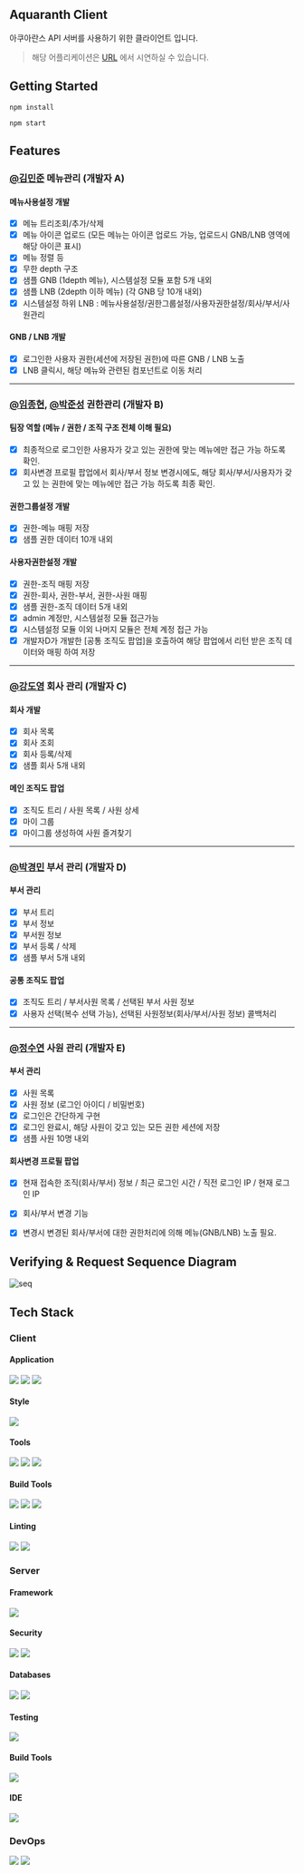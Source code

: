 Aquaranth Client
---
아쿠아란스 API 서버를 사용하기 위한 클라이언트 입니다.

> 해당 어플리케이션은 [URL](https://dq-front.run.goorm.io/) 에서 시연하실 수 있습니다. 

## Getting Started
```shell
npm install
```
```shell
npm start
```

## Features

### [@김민준](https://github.com/d0uwhs) 메뉴관리 (개발자 A)  

#### 메뉴사용설정 개발
- [x] 메뉴 트리조회/추가/삭제
- [x] 메뉴 아이콘 업로드 (모든 메뉴는 아이콘 업로드 가능, 업로드시 GNB/LNB 영역에 해당 아이콘 표시)
- [x] 메뉴 정렬 등
- [x] 무한 depth 구조
- [x] 샘플 GNB (1depth 메뉴), 시스템설정 모듈 포함 5개 내외
- [x] 샘플 LNB (2depth 이하 메뉴) (각 GNB 당 10개 내외)
- [x] 시스템설정 하위 LNB : 메뉴사용설정/권한그룹설정/사용자권한설정/회사/부서/사원관리
#### GNB / LNB 개발
- [x] 로그인한 사용자 권한(세션에 저장된 권한)에 따른 GNB / LNB 노출
- [x] LNB 클릭시, 해당 메뉴와 관련된 컴포넌트로 이동 처리
---
### [@임종현](https://github.com/ehek01), [@박준성](https://github.com/urshoong) 권한관리 (개발자 B)

#### 팀장 역할 (메뉴 / 권한 / 조직 구조 전체 이해 필요)
- [x] 최종적으로 로그인한 사용자가 갖고 있는 권한에 맞는 메뉴에만 접근 가능 하도록 확인.
- [x] 회사변경 프로필 팝업에서 회사/부서 정보 변경시에도, 해당 회사/부서/사용자가 갖고 있 는 권한에 맞는 메뉴에만 접근 가능 하도록 최종 확인.
#### 권한그룹설정 개발
- [x] 권한-메뉴 매핑 저장
- [x] 샘플 권한 데이터 10개 내외
#### 사용자권한설정 개발
- [x] 권한-조직 매핑 저장
- [x] 권한-회사, 권한-부서, 권한-사원 매핑
- [x] 샘플 권한-조직 데이터 5개 내외
- [x] admin 계정만, 시스템설정 모듈 접근가능
- [x] 시스템설정 모듈 이외 나머지 모듈은 전체 계정 접근 가능
- [x] 개발자D가 개발한 [공통 조직도 팝업]을 호출하여 해당 팝업에서 리턴 받은 조직 데 이터와 매핑 하여 저장
---

### [@강도영](https://github.com/DoZerrro) 회사 관리 (개발자 C)
#### 회사 개발
- [x] 회사 목록
- [x] 회사 조회
- [x] 회사 등록/삭제
- [x] 샘플 회사 5개 내외
#### 메인 조직도 팝업
- [x] 조직도 트리 / 사원 목록 / 사원 상세
- [x] 마이 그룹
- [x] 마이그룹 생성하여 사원 즐겨찾기
---

### [@박경민](https://github.com/pgm1120) 부서 관리 (개발자 D)
#### 부서 관리
- [x] 부서 트리
- [x] 부서 정보
- [x] 부서원 정보
- [x] 부서 등록 / 삭제
- [x] 샘플 부서 5개 내외
#### 공통 조직도 팝업
- [x] 조직도 트리 / 부서사원 목록 / 선택된 부서 사원 정보
- [x] 사용자 선택(복수 선택 가능), 선택된 사원정보(회사/부서/사원 정보) 콜백처리
---

### [@정수연](https://github.com/suyeonworld) 사원 관리 (개발자 E)
#### 부서 관리
- [x] 사원 목록
- [x] 사원 정보 (로그인 아이디 / 비밀번호)
- [x] 로그인은 간단하게 구현
- [x] 로그인 완료시, 해당 사원이 갖고 있는 모든 권한 세션에 저장
- [x] 샘플 사원 10명 내외
#### 회사변경 프로필 팝업
- [x] 현재 접속한 조직(회사/부서) 정보 / 최근 로그인 시간 / 직전 로그인 IP / 현재 로그인 IP
- [x] 회사/부서 변경 기능
- [x] 변경시 변경된 회사/부서에 대한 권한처리에 의해 메뉴(GNB/LNB) 노출 필요.


## Verifying & Request Sequence Diagram
![seq](https://github.com/devaquariums/aquaranth/blob/main/sequence_diagram/sequence_diagram.png?raw=true)


## Tech Stack

### Client

#### Application 
![](https://img.shields.io/badge/React_16.10.5-61DAFB.svg?style=for-the-badge&logo=React&logoColor=black)
![](https://img.shields.io/badge/React%20Router_5.3.4-CA4245.svg?style=for-the-badge&logo=React-Router&logoColor=white)
![](https://img.shields.io/badge/Redux-764ABC.svg?style=for-the-badge&logo=Redux&logoColor=white)

#### Style
![](https://img.shields.io/badge/styledcomponents-DB7093.svg?style=for-the-badge&logo=styled-components&logoColor=white)

#### Tools
![](https://img.shields.io/badge/React%20Hook%20Form-EC5990.svg?style=for-the-badge&logo=React-Hook-Form&logoColor=white)
![](https://img.shields.io/badge/.ENV-ECD53F.svg?style=for-the-badge&logo=dotenv&logoColor=black)
![](https://img.shields.io/badge/Axios-5A29E4.svg?style=for-the-badge&logo=Axios&logoColor=white)

#### Build Tools
![](https://img.shields.io/badge/npm-CB3837.svg?style=for-the-badge&logo=npm&logoColor=white)
![](https://img.shields.io/badge/Webpack-8DD6F9.svg?style=for-the-badge&logo=Webpack&logoColor=black)
![](https://img.shields.io/badge/Babel-F9DC3E.svg?style=for-the-badge&logo=Babel&logoColor=black)

#### Linting

![](https://img.shields.io/badge/ESLint-4B32C3.svg?style=for-the-badge&logo=ESLint&logoColor=white)
![](https://img.shields.io/badge/Prettier-F7B93E.svg?style=for-the-badge&logo=Prettier&logoColor=black)


### Server

#### Framework
![](https://img.shields.io/badge/Spring%20Boot-6DB33F.svg?style=for-the-badge&logo=Spring-Boot&logoColor=white)

#### Security
![](https://img.shields.io/badge/JSON%20Web%20Tokens-000000.svg?style=for-the-badge&logo=JSON-Web-Tokens&logoColor=white)
![](https://img.shields.io/badge/Spring%20Security-6DB33F.svg?style=for-the-badge&logo=Spring-Security&logoColor=white)

#### Databases
![](https://img.shields.io/badge/Redis-DC382D.svg?style=for-the-badge&logo=Redis&logoColor=white)
![](https://img.shields.io/badge/MariaDB-003545.svg?style=for-the-badge&logo=MariaDB&logoColor=white)

#### Testing
![](https://img.shields.io/badge/JUnit5-25A162.svg?style=for-the-badge&logo=JUnit5&logoColor=white)


#### Build Tools 
![](https://img.shields.io/badge/Gradle-02303A.svg?style=for-the-badge&logo=Gradle&logoColor=white)

#### IDE
![](https://img.shields.io/badge/IntelliJ%20IDEA-000000.svg?style=for-the-badge&logo=IntelliJ-IDEA&logoColor=white)

### DevOps
![](https://img.shields.io/badge/goorm-000000.svg?style=for-the-badge&logo=iCloud&logoColor=white)
![](https://img.shields.io/badge/Object_Storage-B63B4B.svg?style=for-the-badge&logo=Amazon-S3&logoColor=white)
